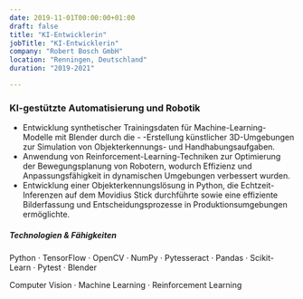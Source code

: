 ```yaml
---
date: 2019-11-01T00:00:00+01:00
draft: false
title: "KI-Entwicklerin"
jobTitle: "KI-Entwicklerin"
company: "Robert Bosch GmbH"
location: "Renningen, Deutschland"
duration: "2019-2021"

---
```

### KI-gestützte Automatisierung und Robotik

- Entwicklung synthetischer Trainingsdaten für Machine-Learning-Modelle mit Blender durch die - -Erstellung künstlicher 3D-Umgebungen zur Simulation von Objekterkennungs- und Handhabungsaufgaben.
- Anwendung von Reinforcement-Learning-Techniken zur Optimierung der Bewegungsplanung von Robotern, wodurch Effizienz und Anpassungsfähigkeit in dynamischen Umgebungen verbessert wurden.
- Entwicklung einer Objekterkennungslösung in Python, die Echtzeit-Inferenzen auf dem Movidius Stick durchführte sowie eine effiziente Bilderfassung und Entscheidungsprozesse in Produktionsumgebungen ermöglichte.

##### Technologien & Fähigkeiten
Python · TensorFlow · OpenCV · NumPy · Pytesseract · Pandas · Scikit-Learn · Pytest · Blender

Computer Vision · Machine Learning · Reinforcement Learning
